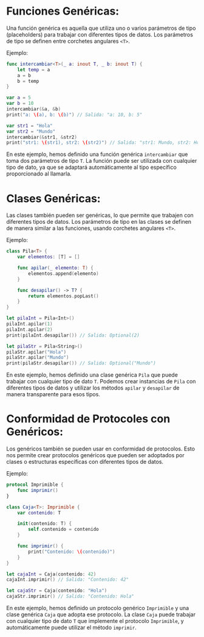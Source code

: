 # Funciones Genéricas:
Una función genérica es aquella que utiliza uno o varios parámetros de tipo (placeholders) para trabajar con diferentes tipos de datos. Los parámetros de tipo se definen entre corchetes angulares `<T>`.

Ejemplo:

```swift
func intercambiar<T>(_ a: inout T, _ b: inout T) {
    let temp = a
    a = b
    b = temp
}

var a = 5
var b = 10
intercambiar(&a, &b)
print("a: \(a), b: \(b)") // Salida: "a: 10, b: 5"

var str1 = "Hola"
var str2 = "Mundo"
intercambiar(&str1, &str2)
print("str1: \(str1), str2: \(str2)") // Salida: "str1: Mundo, str2: Hola"
```

En este ejemplo, hemos definido una función genérica `intercambiar` que toma dos parámetros de tipo `T`. La función puede ser utilizada con cualquier tipo de dato, ya que se adaptará automáticamente al tipo específico proporcionado al llamarla.

# Clases Genéricas:
Las clases también pueden ser genéricas, lo que permite que trabajen con diferentes tipos de datos. Los parámetros de tipo en las clases se definen de manera similar a las funciones, usando corchetes angulares `<T>`.

Ejemplo:

```swift
class Pila<T> {
    var elementos: [T] = []

    func apilar(_ elemento: T) {
        elementos.append(elemento)
    }

    func desapilar() -> T? {
        return elementos.popLast()
    }
}

let pilaInt = Pila<Int>()
pilaInt.apilar(1)
pilaInt.apilar(2)
print(pilaInt.desapilar()) // Salida: Optional(2)

let pilaStr = Pila<String>()
pilaStr.apilar("Hola")
pilaStr.apilar("Mundo")
print(pilaStr.desapilar()) // Salida: Optional("Mundo")
```

En este ejemplo, hemos definido una clase genérica `Pila` que puede trabajar con cualquier tipo de dato `T`. Podemos crear instancias de `Pila` con diferentes tipos de datos y utilizar los métodos `apilar` y `desapilar` de manera transparente para esos tipos.

# Conformidad de Protocoles con Genéricos:
Los genéricos también se pueden usar en conformidad de protocolos. Esto nos permite crear protocolos genéricos que pueden ser adoptados por clases o estructuras específicas con diferentes tipos de datos.

Ejemplo:

```swift
protocol Imprimible {
    func imprimir()
}

class Caja<T>: Imprimible {
    var contenido: T

    init(contenido: T) {
        self.contenido = contenido
    }

    func imprimir() {
        print("Contenido: \(contenido)")
    }
}

let cajaInt = Caja(contenido: 42)
cajaInt.imprimir() // Salida: "Contenido: 42"

let cajaStr = Caja(contenido: "Hola")
cajaStr.imprimir() // Salida: "Contenido: Hola"
```

En este ejemplo, hemos definido un protocolo genérico `Imprimible` y una clase genérica `Caja` que adopta ese protocolo. La clase `Caja` puede trabajar con cualquier tipo de dato `T` que implemente el protocolo `Imprimible`, y automáticamente puede utilizar el método `imprimir`.

